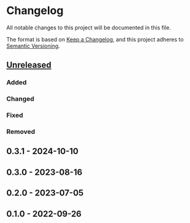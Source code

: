# Changelog

All notable changes to this project will be documented in this file.

The format is based on [Keep a Changelog](https://keepachangelog.com/en/1.0.0/),
and this project adheres to [Semantic Versioning](https://semver.org/spec/v2.0.0.html).

## [Unreleased]

### Added

### Changed

### Fixed

### Removed

## 0.3.1 - 2024-10-10

## 0.3.0 - 2023-08-16

## 0.2.0 - 2023-07-05

## 0.1.0 - 2022-09-26

[Unreleased]: https://github.com/esp-rs/esp-hal/commits/main/esp-storage?since=2024-10-10
